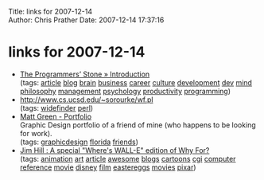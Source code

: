 Title: links for 2007-12-14  
Author: Chris Prather
Date: 2007-12-14 17:37:16

# links for 2007-12-14
<ul class="delicious">
	<li>
		<div class="delicious-link"><a href="http://the-programmers-stone.com/about/">The Programmers’ Stone » Introduction</a></div>
		<div class="delicious-tags">(tags: <a href="http://del.icio.us/perigrin/article">article</a> <a href="http://del.icio.us/perigrin/blog">blog</a> <a href="http://del.icio.us/perigrin/brain">brain</a> <a href="http://del.icio.us/perigrin/business">business</a> <a href="http://del.icio.us/perigrin/career">career</a> <a href="http://del.icio.us/perigrin/culture">culture</a> <a href="http://del.icio.us/perigrin/development">development</a> <a href="http://del.icio.us/perigrin/dev">dev</a> <a href="http://del.icio.us/perigrin/mind">mind</a> <a href="http://del.icio.us/perigrin/philosophy">philosophy</a> <a href="http://del.icio.us/perigrin/management">management</a> <a href="http://del.icio.us/perigrin/psychology">psychology</a> <a href="http://del.icio.us/perigrin/productivity">productivity</a> <a href="http://del.icio.us/perigrin/programming">programming</a>)</div>
	</li>
	<li>
		<div class="delicious-link"><a href="http://www.cs.ucsd.edu/~sorourke/wf.pl">http://www.cs.ucsd.edu/~sorourke/wf.pl</a></div>
		<div class="delicious-tags">(tags: <a href="http://del.icio.us/perigrin/widefinder">widefinder</a> <a href="http://del.icio.us/perigrin/perl">perl</a>)</div>
	</li>
	<li>
		<div class="delicious-link"><a href="http://www.mattgreendesign.com/">Matt Green - Portfolio</a></div>
		<div class="delicious-extended">Graphic Design portfolio of a friend of mine (who happens to be looking for work).</div>
		<div class="delicious-tags">(tags: <a href="http://del.icio.us/perigrin/graphicdesign">graphicdesign</a> <a href="http://del.icio.us/perigrin/florida">florida</a> <a href="http://del.icio.us/perigrin/friends">friends</a>)</div>
	</li>
	<li>
		<div class="delicious-link"><a href="http://jimhillmedia.com/blogs/jim_hill/archive/2007/12/09/a-special-where-s-wall-e-edition-of-why-for.aspx">Jim Hill : A special "Where's WALL-E" edition of Why For?</a></div>
		<div class="delicious-tags">(tags: <a href="http://del.icio.us/perigrin/animation">animation</a> <a href="http://del.icio.us/perigrin/art">art</a> <a href="http://del.icio.us/perigrin/article">article</a> <a href="http://del.icio.us/perigrin/awesome">awesome</a> <a href="http://del.icio.us/perigrin/blogs">blogs</a> <a href="http://del.icio.us/perigrin/cartoons">cartoons</a> <a href="http://del.icio.us/perigrin/cgi">cgi</a> <a href="http://del.icio.us/perigrin/computer">computer</a> <a href="http://del.icio.us/perigrin/reference">reference</a> <a href="http://del.icio.us/perigrin/movie">movie</a> <a href="http://del.icio.us/perigrin/disney">disney</a> <a href="http://del.icio.us/perigrin/film">film</a> <a href="http://del.icio.us/perigrin/eastereggs">eastereggs</a> <a href="http://del.icio.us/perigrin/movies">movies</a> <a href="http://del.icio.us/perigrin/pixar">pixar</a>)</div>
	</li>
</ul>


